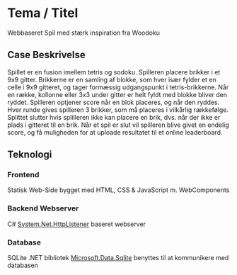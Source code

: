 # Tema / Titel
Webbaseret Spil med stærk inspiration fra Woodoku

## Case Beskrivelse
Spillet er en fusion imellem tetris og sodoku.
Spilleren placere brikker i et 9x9 gitter.
Brikkerne er en samling af blokke, som hver især fylder et en celle i 9x9 gitteret, og tager formæssig udgangspunkt i tetris-brikkerne.
Når en række, kollonne eller 3x3 under gitter er helt fyldt med blokke bliver den ryddet.
Spilleren optjener score når en blok placeres, og når den ryddes.
Hver runde gives spilleren 3 brikker, som må placeres i vilkårlig rækkefølge.
Splittet slutter hvis splilleren ikke kan placere en brik, dvs. når der ikke er plads i gitteret til en brik.
Når et spil er slut vil spilleren blive givet en endelig score, og få muligheden for at uploade resultatet til et online leaderboard.

## Teknologi
### Frontend
Statisk Web-Side bygget med HTML, CSS & JavaScript m. WebComponents

### Backend Webserver
C# [System.Net.HttpListener](https://learn.microsoft.com/en-us/dotnet/api/system.net.httplistener) baseret webserver

### Database
SQLite
.NET bibliotek [Microsoft.Data.Sqlite](https://www.nuget.org/packages/Microsoft.Data.Sqlite) benyttes til at kommunikere med databasen